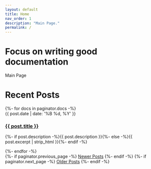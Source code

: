 ```yaml
---
layout: default
title: Home
nav_order: 1
description: "Main Page."
permalink: /
---
```


# Focus on writing good documentation

Main Page

<div class="home" id="home">
	<h1 class="pageTitle">Recent Posts</h1>
	<div class="posts noList">
		{%- for docs in paginator.docs -%}
		<article>
			<span class="date">{{ post.date | date: '%B %d, %Y' }}</span>
			<h3>
				<a class="post-link" href="{{ post.url }}">{{ post.title }}</a>
			</h3>
			<p>
				{%- if post.description -%}{{ post.description }}{%- else -%}{{
				post.excerpt | strip_html }}{%- endif -%}
			</p>
		</article>
		{%- endfor -%}
	</div>
	<!-- Pagination links -->
	<div class="pagination">
		{%- if paginator.previous_page -%}
		<a
			href="{{ paginator.previous_page_path }}"
			class="previous button__outline"
			>Newer Posts</a
		>
		{%- endif -%} {%- if paginator.next_page -%}
		<a href="{{ paginator.next_page_path }}" class="next button__outline"
			>Older Posts</a
		>
		{%- endif -%}
	</div>
</div>